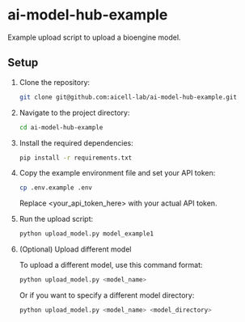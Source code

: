 # ai-model-hub-example

Example upload script to upload a bioengine model.

## Setup

1. Clone the repository:

   ```bash
   git clone git@github.com:aicell-lab/ai-model-hub-example.git
   ```

2. Navigate to the project directory:

   ```bash
   cd ai-model-hub-example
   ```

3. Install the required dependencies:

   ```bash
   pip install -r requirements.txt
   ```

4. Copy the example environment file and set your API token:

   ```bash
   cp .env.example .env
   ```

   Replace <your_api_token_here> with your actual API token.

5. Run the upload script:

   ```bash
   python upload_model.py model_example1
   ```

6. (Optional) Upload different model

   To upload a different model, use this command format:

   ```bash
   python upload_model.py <model_name>
   ```

   Or if you want to specify a different model directory:

   ```bash
   python upload_model.py <model_name> <model_directory>
   ```
